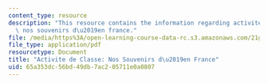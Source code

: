 ```yaml
---
content_type: resource
description: "This resource contains the information regarding activite de classe\
  \ nos souvenirs d\u2019en france."
file: /media/https%3A/open-learning-course-data-rc.s3.amazonaws.com/21g-302-french-ii-fall-2004/65a353dc56bd49db7ac205711e0a0807_MIT21G_302_F04_France_E.pdf
file_type: application/pdf
resourcetype: Document
title: "Activite de Classe: Nos Souvenirs d\u2019en France"
uid: 65a353dc-56bd-49db-7ac2-05711e0a0807
---
```

